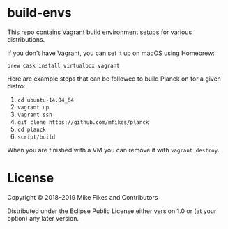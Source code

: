 # build-envs

This repo contains [Vagrant](https://www.vagrantup.com) build environment setups for various distributions.

If you don't have Vagrant, you can set it up on macOS using Homebrew:

```
brew cask install virtualbox vagrant
```

Here are example steps that can be followed to build Planck on for a given distro:

1. `cd ubuntu-14.04_64`
2. `vagrant up`
3. `vagrant ssh`
4. `git clone https://github.com/mfikes/planck`
5. `cd planck`
6. `script/build`

When you are finished with a VM you can remove it with `vagrant destroy`.

# License

Copyright © 2018–2019 Mike Fikes and Contributors

Distributed under the Eclipse Public License either version 1.0 or (at your option) any later version.
